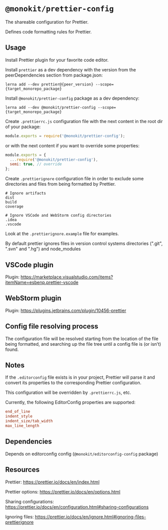 # `@monokit/prettier-config`

The shareable configuration for Prettier.

Defines code formatting rules for Prettier.

## Usage

Install Prettier plugin for your favorite code editor.

Install `prettier` as a dev dependency with the version from the peerDependencies section from package.json:

```console
lerna add --dev prettier@{peer_version} --scope={target_monorepo_package}
```

Install `@monokit/prettier-config` package as a dev dependency:

```console
lerna add --dev @monokit/prettier-config --scope={target_monorepo_package}
```

Create `.prettierrc.js` configuration file with the next content in the root dir of your package:

```javascript
module.exports = require('@monokit/prettier-config');
```

or with the next content if you want to override some properties:

```javascript
module.exports = {
  ...require('@monokit/prettier-config'),
  semi: true, // override
};
```

Create `.prettierignore` configuration file in order to exclude some directories and files from being formatted by Prettier.

```text
# Ignore artifacts
dist
build
coverage

# Ignore VSCode and WebStorm config directories
.idea
.vscode
```

Look at the `.prettierignore.example` file for examples.

By default prettier ignores files in version control systems directories (".git", ".svn" and ".hg") and node_modules

## VSCode plugin

Plugin: https://marketplace.visualstudio.com/items?itemName=esbenp.prettier-vscode

## WebStorm plugin

Plugin: https://plugins.jetbrains.com/plugin/10456-prettier

## Config file resolving process

The configuration file will be resolved starting from the location of the file being formatted, and searching up the file tree until a config file is (or isn’t) found.

## Notes

If the `.editorconfig` file exists is in your project, Prettier will parse it and convert its properties to the corresponding Prettier configuration.

This configuration will be overridden by `.prettierrc.js`, etc.

Currently, the following EditorConfig properties are supported:

```ini
end_of_line
indent_style
indent_size/tab_width
max_line_length
```

## Dependencies

Depends on editorconfig config (`@monokit/editorconfig-config` package)

## Resources

Prettier: https://prettier.io/docs/en/index.html

Prettier options: https://prettier.io/docs/en/options.html

Sharing configurations: https://prettier.io/docs/en/configuration.html#sharing-configurations

Ignoring files: https://prettier.io/docs/en/ignore.html#ignoring-files-prettierignore

